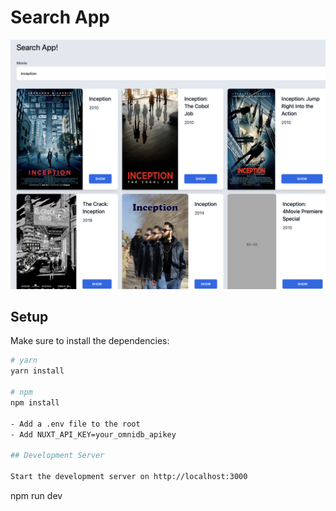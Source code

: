 # Search App

![Screenshot](./assets/screenshot.png)

## Setup

Make sure to install the dependencies:

```bash
# yarn
yarn install

# npm
npm install

- Add a .env file to the root
- Add NUXT_API_KEY=your_omnidb_apikey

## Development Server

Start the development server on http://localhost:3000

```
npm run dev
```
